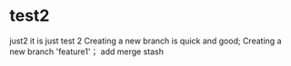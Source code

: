 # test2
just2 
it is just test 2
Creating a new branch is quick and good;
Creating a new branch 'feature1'；
add merge
stash 
